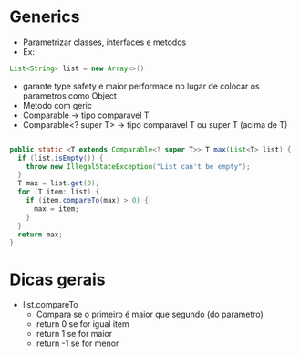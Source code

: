 # Generics
- Parametrizar classes, interfaces e metodos
- Ex:
```java
List<String> list = new Array<>()
```
- garante type safety e maior performace no lugar de colocar os parametros como Object
- Metodo com geric
- Comparable<T> -> tipo comparavel T
- Comparable<? super T> -> tipo comparavel T ou super T (acima de T)
```java

public static <T extends Comparable<? super T>> T max(List<T> list) {
  if (list.isEmpty()) {
    throw new IllegalStateException("List can't be empty");
  }
  T max = list.get(0);
  for (T item: list) {
    if (item.compareTo(max) > 0) {
      max = item;
    }
  }
  return max;
}  
```
# Dicas gerais
- list.compareTo
  - Compara se o primeiro é maior que segundo (do parametro)
  - return 0 se for igual item
  - return 1 se for maior
  - return -1 se for menor


